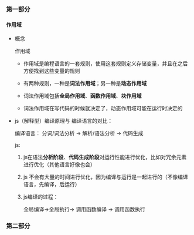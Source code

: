 ### 第一部分

#### 作用域

- 概念

    作用域

    - 作用域是编程语言的一套规则，使用这套规则定义存储变量，并且在之后方便找到这些变量的规则

    - 有两种规则，一种是**词法作用域**；另一种是**动态作用域**

    - 词法作用域包括**全局作用域**、**函数作用域**、**块作用域**

    - 词法作用域在写代码的时候就决定了，动态作用域可能在运行时决定的






- js（解释型）编译原理与 编译语言的对比：

    编译语言： 分词/词法分析  ->  解析/语法分析  -> 代码生成

    js:     

    1. js在语法**分析阶段**、**代码生成阶段**对运行性能进行优化，比如对冗余元素进行优化（其他语言好像也会）

    2. js 不会有大量的时间进行优化，因为编译与运行是一起进行的（不像编译语言，先编译，后运行）

    3. js编译的过程：

        全局编译->全局执行-> 调用函数编译 -> 调用函数执行


    









### 第二部分

